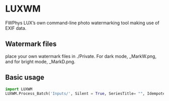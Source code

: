 # LUXWM
FWPhys LUX’s own command-line photo watermarking tool making use of EXIF data. 

## Watermark files
place your own watermark files in ./Private. For dark mode, _MarkW.png, and for bright mode, _MarkD.png.

## Basic usage
```python 
import LUXWM
LUXWM.Process_Batch('Inputs/', Silent = True, SeriesTitle= "", Idempotence = True)
```

